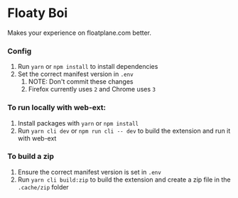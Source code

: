 # Floaty Boi

Makes your experience on floatplane.com better.

### Config

1. Run `yarn` or `npm install` to install dependencies
2. Set the correct manifest version in `.env` 
   1. NOTE: Don't commit these changes
   2. Firefox currently uses `2` and Chrome uses `3`


### To run locally with web-ext:

1. Install packages with `yarn` or `npm install`
2. Run `yarn cli dev` or `npm run cli -- dev` to build the extension and run it with web-ext


### To build a zip

1. Ensure the correct manifest version is set in `.env`
2. Run `yarn cli build:zip` to build the extension and create a zip file in the `.cache/zip` folder